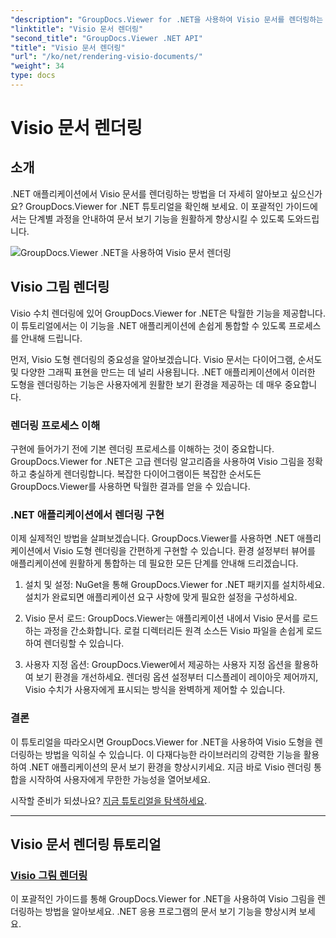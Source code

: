 ```yaml
---
"description": "GroupDocs.Viewer for .NET을 사용하여 Visio 문서를 렌더링하는 방법에 대한 자습서를 살펴보세요. .NET 응용 프로그램의 문서 보기 기능을 손쉽게 향상시키는 방법을 알아보세요."
"linktitle": "Visio 문서 렌더링"
"second_title": "GroupDocs.Viewer .NET API"
"title": "Visio 문서 렌더링"
"url": "/ko/net/rendering-visio-documents/"
"weight": 34
type: docs
---
```

# Visio 문서 렌더링

## 소개

.NET 애플리케이션에서 Visio 문서를 렌더링하는 방법을 더 자세히 알아보고 싶으신가요? GroupDocs.Viewer for .NET 튜토리얼을 확인해 보세요. 이 포괄적인 가이드에서는 단계별 과정을 안내하여 문서 보기 기능을 원활하게 향상시킬 수 있도록 도와드립니다.

![GroupDocs.Viewer .NET을 사용하여 Visio 문서 렌더링](/viewer/rendering-visio-documents/image.png)

## Visio 그림 렌더링

Visio 수치 렌더링에 있어 GroupDocs.Viewer for .NET은 탁월한 기능을 제공합니다. 이 튜토리얼에서는 이 기능을 .NET 애플리케이션에 손쉽게 통합할 수 있도록 프로세스를 안내해 드립니다.

먼저, Visio 도형 렌더링의 중요성을 알아보겠습니다. Visio 문서는 다이어그램, 순서도 및 다양한 그래픽 표현을 만드는 데 널리 사용됩니다. .NET 애플리케이션에서 이러한 도형을 렌더링하는 기능은 사용자에게 원활한 보기 환경을 제공하는 데 매우 중요합니다.

### 렌더링 프로세스 이해

구현에 들어가기 전에 기본 렌더링 프로세스를 이해하는 것이 중요합니다. GroupDocs.Viewer for .NET은 고급 렌더링 알고리즘을 사용하여 Visio 그림을 정확하고 충실하게 렌더링합니다. 복잡한 다이어그램이든 복잡한 순서도든 GroupDocs.Viewer를 사용하면 탁월한 결과를 얻을 수 있습니다.

### .NET 애플리케이션에서 렌더링 구현

이제 실제적인 방법을 살펴보겠습니다. GroupDocs.Viewer를 사용하면 .NET 애플리케이션에서 Visio 도형 렌더링을 간편하게 구현할 수 있습니다. 환경 설정부터 뷰어를 애플리케이션에 원활하게 통합하는 데 필요한 모든 단계를 안내해 드리겠습니다.

1. 설치 및 설정: NuGet을 통해 GroupDocs.Viewer for .NET 패키지를 설치하세요. 설치가 완료되면 애플리케이션 요구 사항에 맞게 필요한 설정을 구성하세요.

2. Visio 문서 로드: GroupDocs.Viewer는 애플리케이션 내에서 Visio 문서를 로드하는 과정을 간소화합니다. 로컬 디렉터리든 원격 소스든 Visio 파일을 손쉽게 로드하여 렌더링할 수 있습니다.

3. 사용자 지정 옵션: GroupDocs.Viewer에서 제공하는 사용자 지정 옵션을 활용하여 보기 환경을 개선하세요. 렌더링 옵션 설정부터 디스플레이 레이아웃 제어까지, Visio 수치가 사용자에게 표시되는 방식을 완벽하게 제어할 수 있습니다.

### 결론

이 튜토리얼을 따라오시면 GroupDocs.Viewer for .NET을 사용하여 Visio 도형을 렌더링하는 방법을 익히실 수 있습니다. 이 다재다능한 라이브러리의 강력한 기능을 활용하여 .NET 애플리케이션의 문서 보기 환경을 향상시키세요. 지금 바로 Visio 렌더링 통합을 시작하여 사용자에게 무한한 가능성을 열어보세요.

시작할 준비가 되셨나요? [지금 튜토리얼을 탐색하세요](./render-visio-figures/).

---

## Visio 문서 렌더링 튜토리얼
### [Visio 그림 렌더링](./render-visio-figures/)
이 포괄적인 가이드를 통해 GroupDocs.Viewer for .NET을 사용하여 Visio 그림을 렌더링하는 방법을 알아보세요. .NET 응용 프로그램의 문서 보기 기능을 향상시켜 보세요.